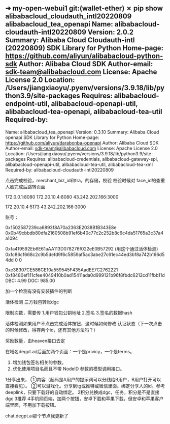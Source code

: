 ➜  my-open-webui1 git:(wallet-ether) ✗ pip show alibabacloud_cloudauth_intl20220809 alibabacloud_tea_openapi
Name: alibabacloud-cloudauth-intl20220809
Version: 2.0.2
Summary: Alibaba Cloud Cloudauth-intl (20220809) SDK Library for Python
Home-page: https://github.com/aliyun/alibabacloud-python-sdk
Author: Alibaba Cloud SDK
Author-email: sdk-team@alibabacloud.com
License: Apache License 2.0
Location: /Users/jiangxiaoyu/.pyenv/versions/3.9.18/lib/python3.9/site-packages
Requires: alibabacloud-endpoint-util, alibabacloud-openapi-util, alibabacloud-tea-openapi, alibabacloud-tea-util
Required-by: 
---
Name: alibabacloud_tea_openapi
Version: 0.3.10
Summary: Alibaba Cloud openapi SDK Library for Python
Home-page: https://github.com/aliyun/darabonba-openapi
Author: Alibaba Cloud SDK
Author-email: sdk-team@alibabacloud.com
License: Apache License 2.0
Location: /Users/jiangxiaoyu/.pyenv/versions/3.9.18/lib/python3.9/site-packages
Requires: alibabacloud-credentials, alibabacloud-gateway-spi, alibabacloud-openapi-util, alibabacloud-tea-util, alibabacloud-tea-xml
Required-by: alibabacloud-cloudauth-intl20220809






点击完成校验，merchant_biz_id和tra。的存储，校验
校验时候对 face_id的查重
人脸完成后跳转页面





172.0.0.1:8080
172.20.10.4:8080
43.242.202.166:3000


172.20.10.4:5173
43.242.202.166:3000




账号：

0x1502587239ca6893f8A70a2363E2038B1B343E8e
0x0b49cbbdb80dfa2160508b91ef6b40c77c2c252b8c6c4da51765a3c37a4a1094



0xfa419592Eb6E61aAA113D078276f022eE0B57292  (用这个通过活体检测)
0xfc86cf668c2c9b5defd9f6c5859af5ac3abe27c61ec44ed3bf8a742b166d54dd
0 0

0xe38307CE586CE10a559545F435AadEE7C2762221
0xf8480ef111cfee4049410b0ad15411ada0d999121b96f8fbdc6212cd11fbb11d
DBC: 4.99
DGC: 985.00


加一个检测有没有安装插件的判断

活体检测
三方钱包转账dgc

限制次数，需要传
1.用户钱包公钥地址
2.签名
3.签名的数据hash


活体检测如果用户不点击完成活体按钮，这时候如何修改 认证状态（下一次点击的时候修改，得存两个id，还有其他方法吗？）


奖励数量，由heaven接口去定

在域名degpt.ai/后面加两个页面：一个是privicy，一个是terms。


1. 增加钱包签名相关的参数。
2. 优化使用项目名而且不带 NodeID 参数的模型调用接口。


1分享出来，
  ①内容（起码是A用户的提示词可以分线给B用户，B用户打开可以直接看见）。
  ②可以游戏化。分享到tg或推特或微信里面。绑定分享人的id。参考deeplink，只要下载好的自动绑定。
2积分兑换成dgc，任务，积分是不是直接dgc
3推荐
4手机网页端，加两个按钮，安卓下载和苹果下载，但安卓和苹果客户端里面，不用加下载按钮。




chat.degpt.ai那个节点我更新了